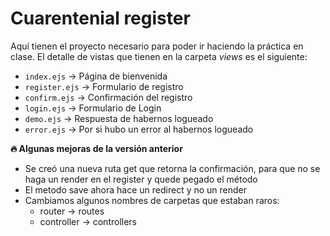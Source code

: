 # Cuarentenial register

Aquí tienen el proyecto necesario para poder ir haciendo la práctica en clase. El detalle de vistas que tienen en la carpeta *views* es el siguiente:

- ```index.ejs``` → Página de bienvenida
- ```register.ejs``` → Formulario de registro
- ```confirm.ejs``` → Confirmación del registro
- ```login.ejs``` → Formulario de Login
- ```demo.ejs``` → Respuesta de habernos logueado
- ```error.ejs``` → Por si hubo un error al habernos logueado

**🔥 Algunas mejoras de la versión anterior**
- Se creó una nueva ruta get que retorna la confirmación, para que no se haga un render en el register y quede pegado el método
- El metodo save ahora hace un redirect y no un render
- Cambiamos algunos nombres de carpetas que estaban raros:
    - router → routes
    - controller → controllers